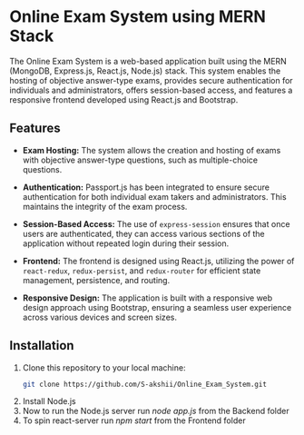 # Online Exam System using MERN Stack

The Online Exam System is a web-based application built using the MERN (MongoDB, Express.js, React.js, Node.js) stack. This system enables the hosting of objective answer-type exams, provides secure authentication for individuals and administrators, offers session-based access, and features a responsive frontend developed using React.js and Bootstrap.



## Features

- **Exam Hosting:** The system allows the creation and hosting of exams with objective answer-type questions, such as multiple-choice questions.

- **Authentication:** Passport.js has been integrated to ensure secure authentication for both individual exam takers and administrators. This maintains the integrity of the exam process.

- **Session-Based Access:** The use of `express-session` ensures that once users are authenticated, they can access various sections of the application without repeated login during their session.

- **Frontend:** The frontend is designed using React.js, utilizing the power of `react-redux`, `redux-persist`, and `redux-router` for efficient state management, persistence, and routing.

- **Responsive Design:** The application is built with a responsive web design approach using Bootstrap, ensuring a seamless user experience across various devices and screen sizes.

## Installation

1. Clone this repository to your local machine:
     ```bash
   git clone https://github.com/S-akshii/Online_Exam_System.git
2. Install Node.js 
3. Now to run the Node.js server run *node app.js* from the Backend folder
4. To spin react-server run *npm start* from the Frontend folder

 

